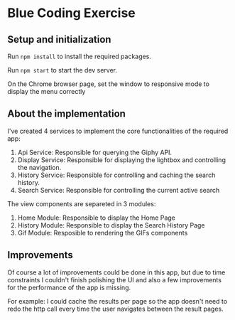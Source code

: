 # Blue Coding Exercise

## Setup and initialization

Run `npm install` to install the required packages.

Run `npm start` to start the dev server.

On the Chrome browser page, set the window to responsive mode to display the menu correctly

## About the implementation

I've created 4 services to implement the core functionalities of the required app:

1. Api Service: Responsible for querying the Giphy API.
2. Display Service: Responsible for displaying the lightbox and controlling the navigation.
3. History Service: Responsible for controlling and caching the search history.
4. Search Service: Responsible for controlling the current active search

The view components are separeted in 3 modules:

1. Home Module: Responsible to display the Home Page
2. History Module: Responsible to display the Search History Page
3. Gif Module: Resposible to rendering the GIFs components

## Improvements

Of course a lot of improvements could be done in this app, but due to time constraints I couldn't finish polishing the UI and also a few improvements for the performance of the app is missing.

For example: I could cache the results per page so the app doesn't need to redo the http call every time the user navigates between the result pages.
